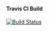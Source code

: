 <h4>Travis CI Build</h4>
 
[![Build Status](https://travis-ci.org/chrisdeso/jsDevEnv.svg?branch=master)](https://travis-ci.org/chrisdeso/jsDevEnv)